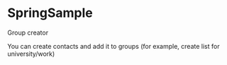 # SpringSample
Group creator

You can create contacts and add it to groups (for example, create list for university/work)

